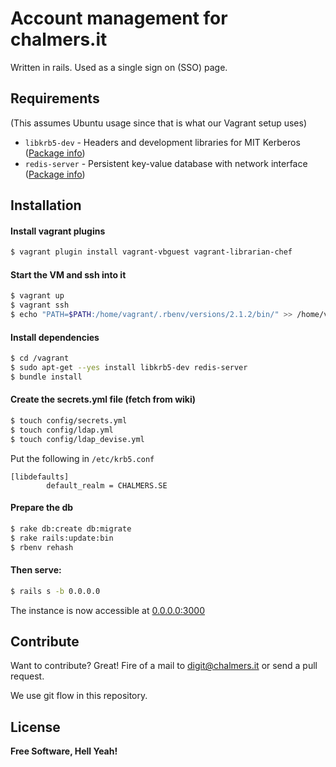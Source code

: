 # Account management for chalmers.it
Written in rails. Used as a single sign on (SSO) page.

## Requirements
(This assumes Ubuntu usage since that is what our Vagrant setup uses)

* `libkrb5-dev` - Headers and development libraries for MIT Kerberos ([Package info](http://packages.ubuntu.com/search?keywords=libkrb5-dev))
* `redis-server` - Persistent key-value database with network interface ([Package info](http://packages.ubuntu.com/search?keywords=redis-server))

## Installation

#### Install vagrant plugins
```sh
$ vagrant plugin install vagrant-vbguest vagrant-librarian-chef
```
#### Start the VM and ssh into it
```sh
$ vagrant up
$ vagrant ssh
$ echo "PATH=$PATH:/home/vagrant/.rbenv/versions/2.1.2/bin/" >> /home/vagrant/.bashrc
```
#### Install dependencies
```sh
$ cd /vagrant
$ sudo apt-get --yes install libkrb5-dev redis-server
$ bundle install
```
#### Create the secrets.yml file (fetch from wiki)
```sh
$ touch config/secrets.yml
$ touch config/ldap.yml
$ touch config/ldap_devise.yml
```

Put the following in `/etc/krb5.conf`
```
[libdefaults]
        default_realm = CHALMERS.SE
```

#### Prepare the db
```sh
$ rake db:create db:migrate
$ rake rails:update:bin
$ rbenv rehash
```

#### Then serve:
```sh
$ rails s -b 0.0.0.0
```
The instance is now accessible at [0.0.0.0:3000](0.0.0.0:3000)


Contribute
----

Want to contribute? Great! Fire of a mail to digit@chalmers.it or send a pull request.

We use git flow in this repository.

License
----

**Free Software, Hell Yeah!**

